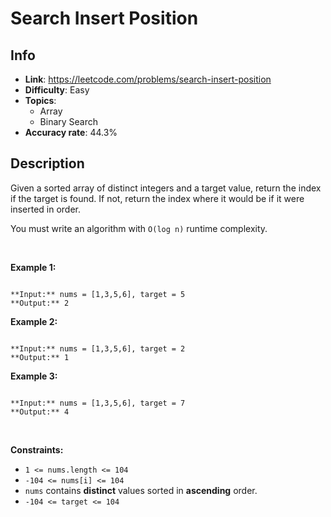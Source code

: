 # Search Insert Position

## Info  
- **Link**: https://leetcode.com/problems/search-insert-position
- **Difficulty**: Easy  
- **Topics**:   
    - Array
    - Binary Search
- **Accuracy rate**: 44.3%  

## Description  
    
Given a sorted array of distinct integers and a target value, return the index if the target is found. If not, return the index where it would be if it were inserted in order.


You must write an algorithm with `O(log n)` runtime complexity.


 


**Example 1:**



```

**Input:** nums = [1,3,5,6], target = 5
**Output:** 2

```

**Example 2:**



```

**Input:** nums = [1,3,5,6], target = 2
**Output:** 1

```

**Example 3:**



```

**Input:** nums = [1,3,5,6], target = 7
**Output:** 4

```

 


**Constraints:**


* `1 <= nums.length <= 104`
* `-104 <= nums[i] <= 104`
* `nums` contains **distinct** values sorted in **ascending** order.
* `-104 <= target <= 104`


  
    